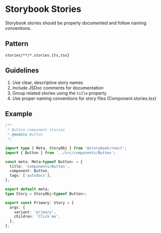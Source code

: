 # Storybook Stories

Storybook stories should be properly documented and follow naming conventions.

## Pattern
`stories/**/*.stories.{ts,tsx}`

## Guidelines
1. Use clear, descriptive story names
2. Include JSDoc comments for documentation
3. Group related stories using the `title` property
4. Use proper naming conventions for story files (Component.stories.tsx)

## Example
```typescript
/**
 * Button component stories
 * @module Button
 */

import type { Meta, StoryObj } from '@storybook/react';
import { Button } from '../src/components/Button';

const meta: Meta<typeof Button> = {
  title: 'Components/Button',
  component: Button,
  tags: ['autodocs'],
};

export default meta;
type Story = StoryObj<typeof Button>;

export const Primary: Story = {
  args: {
    variant: 'primary',
    children: 'Click me',
  },
};
``` 